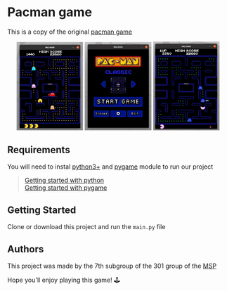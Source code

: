 # Pacman game

This is a copy of the original [pacman game](https://en.wikipedia.org/wiki/Pac-Man)


<p align="middle">
  <img src="images/readme/ingame.jpg" width="30%">
  <img src="images/readme/main_menu.jpg" width="30%">
  <img src="images/readme/gameplay.gif" width="30%">
</p>

## Requirements

You will need to instal [python3+](https://www.python.org/) and [pygame](https://www.pygame.org/news) module to run our project
> [Getting started with python](https://wiki.python.org/moin/BeginnersGuide/Download)  
> [Getting started with pygame](https://www.pygame.org/wiki/GettingStarted)

## Getting Started

Clone or download this project and run the `main.py` file

## Authors

This project was made by the 7th subgroup of the 301 group of the [MSP](https://informatics.ru/)


Hope you'll enjoy playing this game! :joystick:
